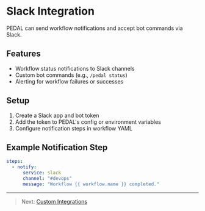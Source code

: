 # Slack Integration

PEDAL can send workflow notifications and accept bot commands via Slack.

## Features
- Workflow status notifications to Slack channels
- Custom bot commands (e.g., `/pedal status`)
- Alerting for workflow failures or successes

## Setup
1. Create a Slack app and bot token
2. Add the token to PEDAL's config or environment variables
3. Configure notification steps in workflow YAML

## Example Notification Step
```yaml
steps:
  - notify:
      service: slack
      channel: "#devops"
      message: "Workflow {{ workflow.name }} completed."
```

---

> Next: [Custom Integrations](custom.md) 